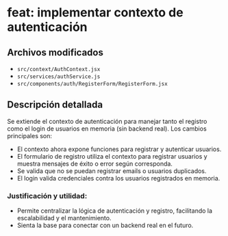 # feat: implementar contexto de autenticación

## Archivos modificados
- `src/context/AuthContext.jsx`
- `src/services/authService.js`
- `src/components/auth/RegisterForm/RegisterForm.jsx`

## Descripción detallada
Se extiende el contexto de autenticación para manejar tanto el registro como el login de usuarios en memoria (sin backend real). Los cambios principales son:
- El contexto ahora expone funciones para registrar y autenticar usuarios.
- El formulario de registro utiliza el contexto para registrar usuarios y muestra mensajes de éxito o error según corresponda.
- Se valida que no se puedan registrar emails o usuarios duplicados.
- El login valida credenciales contra los usuarios registrados en memoria.

### Justificación y utilidad:
- Permite centralizar la lógica de autenticación y registro, facilitando la escalabilidad y el mantenimiento.
- Sienta la base para conectar con un backend real en el futuro.
